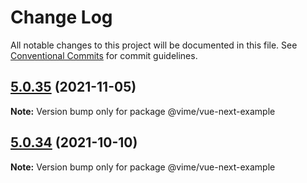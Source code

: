 # Change Log

All notable changes to this project will be documented in this file.
See [Conventional Commits](https://conventionalcommits.org) for commit guidelines.

## [5.0.35](https://github.com/vime-js/vime/compare/v5.0.34...v5.0.35) (2021-11-05)

**Note:** Version bump only for package @vime/vue-next-example





## [5.0.34](https://github.com/vime-js/vime/compare/v5.0.33...v5.0.34) (2021-10-10)

**Note:** Version bump only for package @vime/vue-next-example
